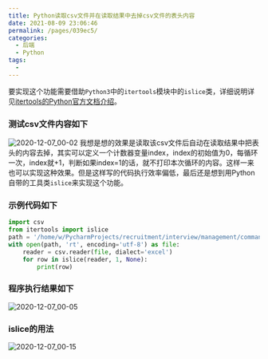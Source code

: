 ```yaml
---
title: Python读取csv文件并在读取结果中去掉csv文件的表头内容
date: 2021-08-09 23:06:46
permalink: /pages/039ec5/
categories:
  - 后端
  - Python
tags:
  - 
---
```

要实现这个功能需要借助`Python3`中的`itertools`模块中的`islice`类，详细说明详见[itertools的Python官方文档介绍](https://docs.python.org/zh-cn/3.8/library/itertools.html?highlight=itertools)。
### 测试csv文件内容如下
![2020-12-07_00-02](https://www.wenbin.org.cn/upload/2020/12/2020-12-07_00-02-b2ae26015c1c46edb3f84cab5b01e587.png)
我想是想的效果是读取该csv文件后自动在读取结果中把表头的内容去掉，其实可以定义一个计数器变量index，index的初始值为0，每循环一次，index就+1，判断如果index=1的话，就不打印本次循环的内容。这样一来也可以实现这种效果。但是这样写的代码执行效率偏低，最后还是想到用Python自带的工具类`islice`来实现这个功能。
### 示例代码如下
```python
import csv
from itertools import islice
path = '/home/w/PycharmProjects/recruitment/interview/management/commands/candidate.csv'
with open(path, 'rt', encoding='utf-8') as file:
    reader = csv.reader(file, dialect='excel')
    for row in islice(reader, 1, None):
        print(row)
```
### 程序执行结果如下
![2020-12-07_00-05](https://www.wenbin.org.cn/upload/2020/12/2020-12-07_00-05-e2b546e46b974dccbe0288395bd331bf.png)
### islice的用法
![2020-12-07_00-15](https://www.wenbin.org.cn/upload/2020/12/2020-12-07_00-15-67be98c7322c4cdda8e89e7cde1ba5ff.png)